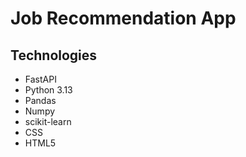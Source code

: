 # Job Recommendation App

## Technologies
- FastAPI  
- Python 3.13  
- Pandas
- Numpy
- scikit-learn
- CSS
- HTML5
